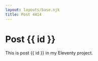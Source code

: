 ```yaml
---
layout: layouts/base.njk
title: Post 4414
---
```


# Post {{ id }}

This is post {{ id }} in my Eleventy project.
